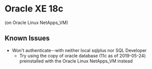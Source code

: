 # Oracle XE 18c
(on Oracle Linux NetApps_VM)

## Known Issues
* Won't authenticate--with neither local sqlplus nor SQL Developer
  - Try using the copy of oracle database (11c as of 2019-05-24) preinstalled with the Oracle Linux
    NetApps_VM instead
